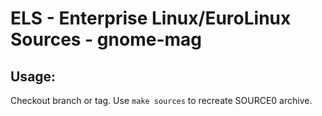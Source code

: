 # ELS - Enterprise Linux/EuroLinux Sources - gnome-mag
 
## Usage:
  Checkout branch or tag. Use `make sources` to recreate  SOURCE0 archive.
